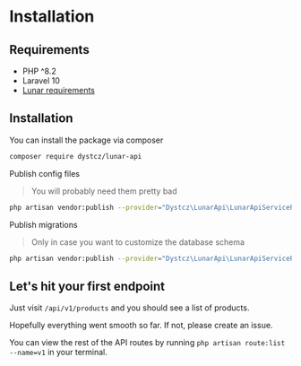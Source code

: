 # Installation

## Requirements

- PHP ^8.2
- Laravel 10
- [Lunar requirements](https://v0.lunarphp.io/core/installation.html#server-requirements)

## Installation

You can install the package via composer

```bash
composer require dystcz/lunar-api
```

Publish config files

> You will probably need them pretty bad

```bash
php artisan vendor:publish --provider="Dystcz\LunarApi\LunarApiServiceProvider" --tag="lunar-api"
```

Publish migrations

> Only in case you want to customize the database schema

```bash
php artisan vendor:publish --provider="Dystcz\LunarApi\LunarApiServiceProvider" --tag="lunar-api.migrations"
```

## Let's hit your first endpoint

Just visit `/api/v1/products` and you should see a list of products.

Hopefully everything went smooth so far. If not, please create an issue.

You can view the rest of the API routes by running `php artisan route:list --name=v1` in your terminal.
